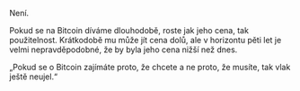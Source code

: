 Není.

Pokud se na Bitcoin díváme dlouhodobě, roste jak jeho cena, tak použitelnost. Krátkodobě mu může jít cena dolů, ale v horizontu pěti let je velmi nepravděpodobné, že by byla jeho cena nižší než dnes.

„Pokud se o Bitcoin zajímáte proto, že chcete a ne proto, že musíte, tak vlak ještě neujel.“
